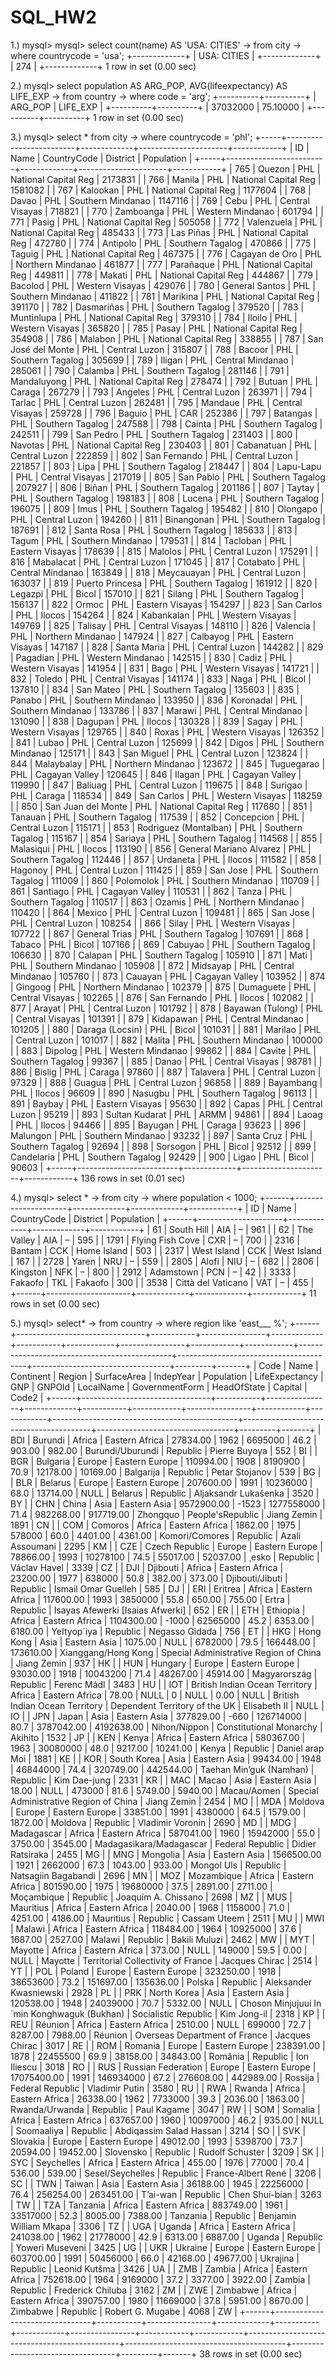 # SQL_HW2

1.) mysql> mysql> select count(name) AS 'USA: CITIES'
    -> from city
    -> where  countrycode = 'usa';
+-------------+
| USA: CITIES |
+-------------+
|         274 |
+-------------+
1 row in set (0.00 sec)

2.) mysql> select population AS ARG_POP, AVG(lifeexpectancy) AS LIFE_EXP
    -> from country
    -> where code = 'arg';
+----------+----------+
| ARG_POP  | LIFE_EXP |
+----------+----------+
| 37032000 | 75.10000 |
+----------+----------+
1 row in set (0.00 sec)

3.) mysql> select * from city
    -> where countrycode = 'phl';
+-----+-------------------------+-------------+----------------------+------------+
| ID  | Name                    | CountryCode | District             | Population |
+-----+-------------------------+-------------+----------------------+------------+
| 765 | Quezon                  | PHL         | National Capital Reg |    2173831 |
| 766 | Manila                  | PHL         | National Capital Reg |    1581082 |
| 767 | Kalookan                | PHL         | National Capital Reg |    1177604 |
| 768 | Davao                   | PHL         | Southern Mindanao    |    1147116 |
| 769 | Cebu                    | PHL         | Central Visayas      |     718821 |
| 770 | Zamboanga               | PHL         | Western Mindanao     |     601794 |
| 771 | Pasig                   | PHL         | National Capital Reg |     505058 |
| 772 | Valenzuela              | PHL         | National Capital Reg |     485433 |
| 773 | Las Piñas               | PHL         | National Capital Reg |     472780 |
| 774 | Antipolo                | PHL         | Southern Tagalog     |     470866 |
| 775 | Taguig                  | PHL         | National Capital Reg |     467375 |
| 776 | Cagayan de Oro          | PHL         | Northern Mindanao    |     461877 |
| 777 | Parañaque               | PHL         | National Capital Reg |     449811 |
| 778 | Makati                  | PHL         | National Capital Reg |     444867 |
| 779 | Bacolod                 | PHL         | Western Visayas      |     429076 |
| 780 | General Santos          | PHL         | Southern Mindanao    |     411822 |
| 781 | Marikina                | PHL         | National Capital Reg |     391170 |
| 782 | Dasmariñas              | PHL         | Southern Tagalog     |     379520 |
| 783 | Muntinlupa              | PHL         | National Capital Reg |     379310 |
| 784 | Iloilo                  | PHL         | Western Visayas      |     365820 |
| 785 | Pasay                   | PHL         | National Capital Reg |     354908 |
| 786 | Malabon                 | PHL         | National Capital Reg |     338855 |
| 787 | San José del Monte      | PHL         | Central Luzon        |     315807 |
| 788 | Bacoor                  | PHL         | Southern Tagalog     |     305699 |
| 789 | Iligan                  | PHL         | Central Mindanao     |     285061 |
| 790 | Calamba                 | PHL         | Southern Tagalog     |     281146 |
| 791 | Mandaluyong             | PHL         | National Capital Reg |     278474 |
| 792 | Butuan                  | PHL         | Caraga               |     267279 |
| 793 | Angeles                 | PHL         | Central Luzon        |     263971 |
| 794 | Tarlac                  | PHL         | Central Luzon        |     262481 |
| 795 | Mandaue                 | PHL         | Central Visayas      |     259728 |
| 796 | Baguio                  | PHL         | CAR                  |     252386 |
| 797 | Batangas                | PHL         | Southern Tagalog     |     247588 |
| 798 | Cainta                  | PHL         | Southern Tagalog     |     242511 |
| 799 | San Pedro               | PHL         | Southern Tagalog     |     231403 |
| 800 | Navotas                 | PHL         | National Capital Reg |     230403 |
| 801 | Cabanatuan              | PHL         | Central Luzon        |     222859 |
| 802 | San Fernando            | PHL         | Central Luzon        |     221857 |
| 803 | Lipa                    | PHL         | Southern Tagalog     |     218447 |
| 804 | Lapu-Lapu               | PHL         | Central Visayas      |     217019 |
| 805 | San Pablo               | PHL         | Southern Tagalog     |     207927 |
| 806 | Biñan                   | PHL         | Southern Tagalog     |     201186 |
| 807 | Taytay                  | PHL         | Southern Tagalog     |     198183 |
| 808 | Lucena                  | PHL         | Southern Tagalog     |     196075 |
| 809 | Imus                    | PHL         | Southern Tagalog     |     195482 |
| 810 | Olongapo                | PHL         | Central Luzon        |     194260 |
| 811 | Binangonan              | PHL         | Southern Tagalog     |     187691 |
| 812 | Santa Rosa              | PHL         | Southern Tagalog     |     185633 |
| 813 | Tagum                   | PHL         | Southern Mindanao    |     179531 |
| 814 | Tacloban                | PHL         | Eastern Visayas      |     178639 |
| 815 | Malolos                 | PHL         | Central Luzon        |     175291 |
| 816 | Mabalacat               | PHL         | Central Luzon        |     171045 |
| 817 | Cotabato                | PHL         | Central Mindanao     |     163849 |
| 818 | Meycauayan              | PHL         | Central Luzon        |     163037 |
| 819 | Puerto Princesa         | PHL         | Southern Tagalog     |     161912 |
| 820 | Legazpi                 | PHL         | Bicol                |     157010 |
| 821 | Silang                  | PHL         | Southern Tagalog     |     156137 |
| 822 | Ormoc                   | PHL         | Eastern Visayas      |     154297 |
| 823 | San Carlos              | PHL         | Ilocos               |     154264 |
| 824 | Kabankalan              | PHL         | Western Visayas      |     149769 |
| 825 | Talisay                 | PHL         | Central Visayas      |     148110 |
| 826 | Valencia                | PHL         | Northern Mindanao    |     147924 |
| 827 | Calbayog                | PHL         | Eastern Visayas      |     147187 |
| 828 | Santa Maria             | PHL         | Central Luzon        |     144282 |
| 829 | Pagadian                | PHL         | Western Mindanao     |     142515 |
| 830 | Cadiz                   | PHL         | Western Visayas      |     141954 |
| 831 | Bago                    | PHL         | Western Visayas      |     141721 |
| 832 | Toledo                  | PHL         | Central Visayas      |     141174 |
| 833 | Naga                    | PHL         | Bicol                |     137810 |
| 834 | San Mateo               | PHL         | Southern Tagalog     |     135603 |
| 835 | Panabo                  | PHL         | Southern Mindanao    |     133950 |
| 836 | Koronadal               | PHL         | Southern Mindanao    |     133786 |
| 837 | Marawi                  | PHL         | Central Mindanao     |     131090 |
| 838 | Dagupan                 | PHL         | Ilocos               |     130328 |
| 839 | Sagay                   | PHL         | Western Visayas      |     129765 |
| 840 | Roxas                   | PHL         | Western Visayas      |     126352 |
| 841 | Lubao                   | PHL         | Central Luzon        |     125699 |
| 842 | Digos                   | PHL         | Southern Mindanao    |     125171 |
| 843 | San Miguel              | PHL         | Central Luzon        |     123824 |
| 844 | Malaybalay              | PHL         | Northern Mindanao    |     123672 |
| 845 | Tuguegarao              | PHL         | Cagayan Valley       |     120645 |
| 846 | Ilagan                  | PHL         | Cagayan Valley       |     119990 |
| 847 | Baliuag                 | PHL         | Central Luzon        |     119675 |
| 848 | Surigao                 | PHL         | Caraga               |     118534 |
| 849 | San Carlos              | PHL         | Western Visayas      |     118259 |
| 850 | San Juan del Monte      | PHL         | National Capital Reg |     117680 |
| 851 | Tanauan                 | PHL         | Southern Tagalog     |     117539 |
| 852 | Concepcion              | PHL         | Central Luzon        |     115171 |
| 853 | Rodriguez (Montalban)   | PHL         | Southern Tagalog     |     115167 |
| 854 | Sariaya                 | PHL         | Southern Tagalog     |     114568 |
| 855 | Malasiqui               | PHL         | Ilocos               |     113190 |
| 856 | General Mariano Alvarez | PHL         | Southern Tagalog     |     112446 |
| 857 | Urdaneta                | PHL         | Ilocos               |     111582 |
| 858 | Hagonoy                 | PHL         | Central Luzon        |     111425 |
| 859 | San Jose                | PHL         | Southern Tagalog     |     111009 |
| 860 | Polomolok               | PHL         | Southern Mindanao    |     110709 |
| 861 | Santiago                | PHL         | Cagayan Valley       |     110531 |
| 862 | Tanza                   | PHL         | Southern Tagalog     |     110517 |
| 863 | Ozamis                  | PHL         | Northern Mindanao    |     110420 |
| 864 | Mexico                  | PHL         | Central Luzon        |     109481 |
| 865 | San Jose                | PHL         | Central Luzon        |     108254 |
| 866 | Silay                   | PHL         | Western Visayas      |     107722 |
| 867 | General Trias           | PHL         | Southern Tagalog     |     107691 |
| 868 | Tabaco                  | PHL         | Bicol                |     107166 |
| 869 | Cabuyao                 | PHL         | Southern Tagalog     |     106630 |
| 870 | Calapan                 | PHL         | Southern Tagalog     |     105910 |
| 871 | Mati                    | PHL         | Southern Mindanao    |     105908 |
| 872 | Midsayap                | PHL         | Central Mindanao     |     105760 |
| 873 | Cauayan                 | PHL         | Cagayan Valley       |     103952 |
| 874 | Gingoog                 | PHL         | Northern Mindanao    |     102379 |
| 875 | Dumaguete               | PHL         | Central Visayas      |     102265 |
| 876 | San Fernando            | PHL         | Ilocos               |     102082 |
| 877 | Arayat                  | PHL         | Central Luzon        |     101792 |
| 878 | Bayawan (Tulong)        | PHL         | Central Visayas      |     101391 |
| 879 | Kidapawan               | PHL         | Central Mindanao     |     101205 |
| 880 | Daraga (Locsin)         | PHL         | Bicol                |     101031 |
| 881 | Marilao                 | PHL         | Central Luzon        |     101017 |
| 882 | Malita                  | PHL         | Southern Mindanao    |     100000 |
| 883 | Dipolog                 | PHL         | Western Mindanao     |      99862 |
| 884 | Cavite                  | PHL         | Southern Tagalog     |      99367 |
| 885 | Danao                   | PHL         | Central Visayas      |      98781 |
| 886 | Bislig                  | PHL         | Caraga               |      97860 |
| 887 | Talavera                | PHL         | Central Luzon        |      97329 |
| 888 | Guagua                  | PHL         | Central Luzon        |      96858 |
| 889 | Bayambang               | PHL         | Ilocos               |      96609 |
| 890 | Nasugbu                 | PHL         | Southern Tagalog     |      96113 |
| 891 | Baybay                  | PHL         | Eastern Visayas      |      95630 |
| 892 | Capas                   | PHL         | Central Luzon        |      95219 |
| 893 | Sultan Kudarat          | PHL         | ARMM                 |      94861 |
| 894 | Laoag                   | PHL         | Ilocos               |      94466 |
| 895 | Bayugan                 | PHL         | Caraga               |      93623 |
| 896 | Malungon                | PHL         | Southern Mindanao    |      93232 |
| 897 | Santa Cruz              | PHL         | Southern Tagalog     |      92694 |
| 898 | Sorsogon                | PHL         | Bicol                |      92512 |
| 899 | Candelaria              | PHL         | Southern Tagalog     |      92429 |
| 900 | Ligao                   | PHL         | Bicol                |      90603 |
+-----+-------------------------+-------------+----------------------+------------+
136 rows in set (0.01 sec)



4.) mysql> select *
    -> from city
    -> where population < 1000;
+------+---------------------+-------------+-------------+------------+
| ID   | Name                | CountryCode | District    | Population |
+------+---------------------+-------------+-------------+------------+
|   61 | South Hill          | AIA         | –           |        961 |
|   62 | The Valley          | AIA         | –           |        595 |
| 1791 | Flying Fish Cove    | CXR         | –           |        700 |
| 2316 | Bantam              | CCK         | Home Island |        503 |
| 2317 | West Island         | CCK         | West Island |        167 |
| 2728 | Yaren               | NRU         | –           |        559 |
| 2805 | Alofi               | NIU         | –           |        682 |
| 2806 | Kingston            | NFK         | –           |        800 |
| 2912 | Adamstown           | PCN         | –           |         42 |
| 3333 | Fakaofo             | TKL         | Fakaofo     |        300 |
| 3538 | Città del Vaticano  | VAT         | –           |        455 |
+------+---------------------+-------------+-------------+------------+
11 rows in set (0.00 sec)




5.) mysql> select*
    -> from country
    -> where region like 'east___ %';
+------+--------------------------------+-----------+----------------+-------------+-----------+------------+----------------+------------+------------+----------------------------------------------+----------------------------------------+----------------------------------+---------+-------+
| Code | Name                           | Continent | Region         | SurfaceArea | IndepYear | Population | LifeExpectancy | GNP        | GNPOld     | LocalName                                    | GovernmentForm                         | HeadOfState                      | Capital | Code2 |
+------+--------------------------------+-----------+----------------+-------------+-----------+------------+----------------+------------+------------+----------------------------------------------+----------------------------------------+----------------------------------+---------+-------+
| BDI  | Burundi                        | Africa    | Eastern Africa |    27834.00 |      1962 |    6695000 |           46.2 |     903.00 |     982.00 | Burundi/Uburundi                             | Republic                               | Pierre Buyoya                    |     552 | BI    |
| BGR  | Bulgaria                       | Europe    | Eastern Europe |   110994.00 |      1908 |    8190900 |           70.9 |   12178.00 |   10169.00 | Balgarija                                    | Republic                               | Petar Stojanov                   |     539 | BG    |
| BLR  | Belarus                        | Europe    | Eastern Europe |   207600.00 |      1991 |   10236000 |           68.0 |   13714.00 |       NULL | Belarus                                      | Republic                               | Aljaksandr Lukašenka             |    3520 | BY    |
| CHN  | China                          | Asia      | Eastern Asia   |  9572900.00 |     -1523 | 1277558000 |           71.4 |  982268.00 |  917719.00 | Zhongquo                                     | People'sRepublic                       | Jiang Zemin                      |    1891 | CN    |
| COM  | Comoros                        | Africa    | Eastern Africa |     1862.00 |      1975 |     578000 |           60.0 |    4401.00 |    4361.00 | Komori/Comores                               | Republic                               | Azali Assoumani                  |    2295 | KM    |
| CZE  | Czech Republic                 | Europe    | Eastern Europe |    78866.00 |      1993 |   10278100 |           74.5 |   55017.00 |   52037.00 | ¸esko                                        | Republic                               | Václav Havel                     |    3339 | CZ    |
| DJI  | Djibouti                       | Africa    | Eastern Africa |    23200.00 |      1977 |     638000 |           50.8 |     382.00 |     373.00 | Djibouti/Jibuti                              | Republic                               | Ismail Omar Guelleh              |     585 | DJ    |
| ERI  | Eritrea                        | Africa    | Eastern Africa |   117600.00 |      1993 |    3850000 |           55.8 |     650.00 |     755.00 | Ertra                                        | Republic                               | Isayas Afewerki [Isaias Afwerki] |     652 | ER    |
| ETH  | Ethiopia                       | Africa    | Eastern Africa |  1104300.00 |     -1000 |   62565000 |           45.2 |    6353.00 |    6180.00 | YeItyop´iya                                  | Republic                               | Negasso Gidada                   |     756 | ET    |
| HKG  | Hong Kong                      | Asia      | Eastern Asia   |     1075.00 |      NULL |    6782000 |           79.5 |  166448.00 |  173610.00 | Xianggang/Hong Kong                          | Special Administrative Region of China | Jiang Zemin                      |     937 | HK    |
| HUN  | Hungary                        | Europe    | Eastern Europe |    93030.00 |      1918 |   10043200 |           71.4 |   48267.00 |   45914.00 | Magyarország                                 | Republic                               | Ferenc Mádl                      |    3483 | HU    |
| IOT  | British Indian Ocean Territory | Africa    | Eastern Africa |       78.00 |      NULL |          0 |           NULL |       0.00 |       NULL | British Indian Ocean Territory               | Dependent Territory of the UK          | Elisabeth II                     |    NULL | IO    |
| JPN  | Japan                          | Asia      | Eastern Asia   |   377829.00 |      -660 |  126714000 |           80.7 | 3787042.00 | 4192638.00 | Nihon/Nippon                                 | Constitutional Monarchy                | Akihito                          |    1532 | JP    |
| KEN  | Kenya                          | Africa    | Eastern Africa |   580367.00 |      1963 |   30080000 |           48.0 |    9217.00 |   10241.00 | Kenya                                        | Republic                               | Daniel arap Moi                  |    1881 | KE    |
| KOR  | South Korea                    | Asia      | Eastern Asia   |    99434.00 |      1948 |   46844000 |           74.4 |  320749.00 |  442544.00 | Taehan Min’guk (Namhan)                      | Republic                               | Kim Dae-jung                     |    2331 | KR    |
| MAC  | Macao                          | Asia      | Eastern Asia   |       18.00 |      NULL |     473000 |           81.6 |    5749.00 |    5940.00 | Macau/Aomen                                  | Special Administrative Region of China | Jiang Zemin                      |    2454 | MO    |
| MDA  | Moldova                        | Europe    | Eastern Europe |    33851.00 |      1991 |    4380000 |           64.5 |    1579.00 |    1872.00 | Moldova                                      | Republic                               | Vladimir Voronin                 |    2690 | MD    |
| MDG  | Madagascar                     | Africa    | Eastern Africa |   587041.00 |      1960 |   15942000 |           55.0 |    3750.00 |    3545.00 | Madagasikara/Madagascar                      | Federal Republic                       | Didier Ratsiraka                 |    2455 | MG    |
| MNG  | Mongolia                       | Asia      | Eastern Asia   |  1566500.00 |      1921 |    2662000 |           67.3 |    1043.00 |     933.00 | Mongol Uls                                   | Republic                               | Natsagiin Bagabandi              |    2696 | MN    |
| MOZ  | Mozambique                     | Africa    | Eastern Africa |   801590.00 |      1975 |   19680000 |           37.5 |    2891.00 |    2711.00 | Moçambique                                   | Republic                               | Joaquím A. Chissano              |    2698 | MZ    |
| MUS  | Mauritius                      | Africa    | Eastern Africa |     2040.00 |      1968 |    1158000 |           71.0 |    4251.00 |    4186.00 | Mauritius                                    | Republic                               | Cassam Uteem                     |    2511 | MU    |
| MWI  | Malawi                         | Africa    | Eastern Africa |   118484.00 |      1964 |   10925000 |           37.6 |    1687.00 |    2527.00 | Malawi                                       | Republic                               | Bakili Muluzi                    |    2462 | MW    |
| MYT  | Mayotte                        | Africa    | Eastern Africa |      373.00 |      NULL |     149000 |           59.5 |       0.00 |       NULL | Mayotte                                      | Territorial Collectivity of France     | Jacques Chirac                   |    2514 | YT    |
| POL  | Poland                         | Europe    | Eastern Europe |   323250.00 |      1918 |   38653600 |           73.2 |  151697.00 |  135636.00 | Polska                                       | Republic                               | Aleksander Kwasniewski           |    2928 | PL    |
| PRK  | North Korea                    | Asia      | Eastern Asia   |   120538.00 |      1948 |   24039000 |           70.7 |    5332.00 |       NULL | Choson Minjujuui In´min Konghwaguk (Bukhan)  | Socialistic Republic                   | Kim Jong-il                      |    2318 | KP    |
| REU  | Réunion                        | Africa    | Eastern Africa |     2510.00 |      NULL |     699000 |           72.7 |    8287.00 |    7988.00 | Réunion                                      | Overseas Department of France          | Jacques Chirac                   |    3017 | RE    |
| ROM  | Romania                        | Europe    | Eastern Europe |   238391.00 |      1878 |   22455500 |           69.9 |   38158.00 |   34843.00 | România                                      | Republic                               | Ion Iliescu                      |    3018 | RO    |
| RUS  | Russian Federation             | Europe    | Eastern Europe | 17075400.00 |      1991 |  146934000 |           67.2 |  276608.00 |  442989.00 | Rossija                                      | Federal Republic                       | Vladimir Putin                   |    3580 | RU    |
| RWA  | Rwanda                         | Africa    | Eastern Africa |    26338.00 |      1962 |    7733000 |           39.3 |    2036.00 |    1863.00 | Rwanda/Urwanda                               | Republic                               | Paul Kagame                      |    3047 | RW    |
| SOM  | Somalia                        | Africa    | Eastern Africa |   637657.00 |      1960 |   10097000 |           46.2 |     935.00 |       NULL | Soomaaliya                                   | Republic                               | Abdiqassim Salad Hassan          |    3214 | SO    |
| SVK  | Slovakia                       | Europe    | Eastern Europe |    49012.00 |      1993 |    5398700 |           73.7 |   20594.00 |   19452.00 | Slovensko                                    | Republic                               | Rudolf Schuster                  |    3209 | SK    |
| SYC  | Seychelles                     | Africa    | Eastern Africa |      455.00 |      1976 |      77000 |           70.4 |     536.00 |     539.00 | Sesel/Seychelles                             | Republic                               | France-Albert René               |    3206 | SC    |
| TWN  | Taiwan                         | Asia      | Eastern Asia   |    36188.00 |      1945 |   22256000 |           76.4 |  256254.00 |  263451.00 | T’ai-wan                                     | Republic                               | Chen Shui-bian                   |    3263 | TW    |
| TZA  | Tanzania                       | Africa    | Eastern Africa |   883749.00 |      1961 |   33517000 |           52.3 |    8005.00 |    7388.00 | Tanzania                                     | Republic                               | Benjamin William Mkapa           |    3306 | TZ    |
| UGA  | Uganda                         | Africa    | Eastern Africa |   241038.00 |      1962 |   21778000 |           42.9 |    6313.00 |    6887.00 | Uganda                                       | Republic                               | Yoweri Museveni                  |    3425 | UG    |
| UKR  | Ukraine                        | Europe    | Eastern Europe |   603700.00 |      1991 |   50456000 |           66.0 |   42168.00 |   49677.00 | Ukrajina                                     | Republic                               | Leonid Kutšma                    |    3426 | UA    |
| ZMB  | Zambia                         | Africa    | Eastern Africa |   752618.00 |      1964 |    9169000 |           37.2 |    3377.00 |    3922.00 | Zambia                                       | Republic                               | Frederick Chiluba                |    3162 | ZM    |
| ZWE  | Zimbabwe                       | Africa    | Eastern Africa |   390757.00 |      1980 |   11669000 |           37.8 |    5951.00 |    8670.00 | Zimbabwe                                     | Republic                               | Robert G. Mugabe                 |    4068 | ZW    |
+------+--------------------------------+-----------+----------------+-------------+-----------+------------+----------------+------------+------------+----------------------------------------------+----------------------------------------+----------------------------------+---------+-------+
38 rows in set (0.00 sec)

